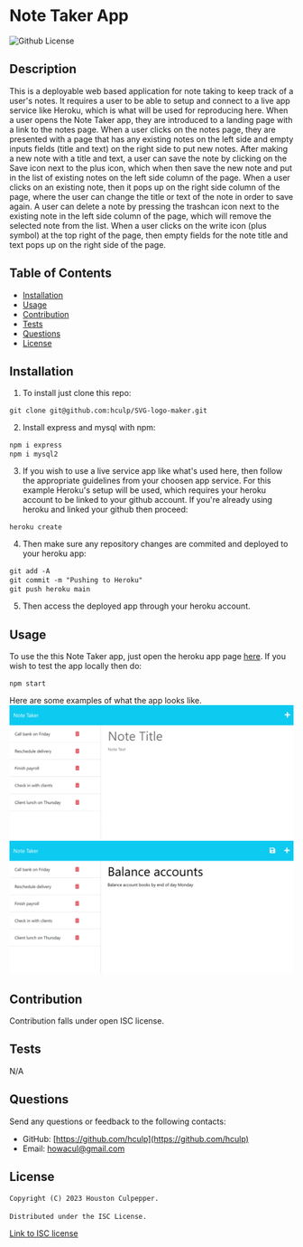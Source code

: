 # Note Taker App 
![Github License](https://img.shields.io/badge/license-ISC-brightgreen)

## Description

  This is a deployable web based application for note taking to keep track of a user's notes. It requires a user to be able to setup and connect to a live app service like Heroku, which is what will be used for reproducing here.
  When a user opens the Note Taker app, they are introduced to a landing page with a link to the notes page. When a user clicks on the notes page, they are presented with a page that has any existing notes on the left side and empty inputs fields (title and text) on the right side to put new notes. After making a new note with a title and text, a user can save the note by clicking on the Save icon next to the plus icon, which when then save the new note and put in the list of existing notes on the left side column of the page. When a user clicks on an existing note, then it pops up on the right side column of the page, where the user can change the title or text of the note in order to save again. A user can delete a note by pressing the trashcan icon next to the existing note in the left side column of the page, which will remove the selected note from the list. When a user clicks on the write icon (plus symbol) at the top right of the page, then empty fields for the note title and text pops  up on the right side of the page.
  ## Table of Contents

  * [Installation](#installation)
  * [Usage](#usage)
  * [Contribution](#contribution)
  * [Tests](#test)
  * [Questions](#questions)
  * [License](#license)

  ## Installation

  1. To install just clone this repo:
  ```
  git clone git@github.com:hculp/SVG-logo-maker.git
  ```
  2. Install express and mysql with npm:
  ```
  npm i express
  npm i mysql2
  ```
  3. If you wish to use a live service app like what's used here, then follow the appropriate guidelines from your choosen app service. For this example Heroku's setup will be used, which requires your heroku account to be linked to your github account. If you're already using heroku and linked your github then proceed:
  ```
  heroku create
  ```
  4. Then make sure any repository changes are commited and deployed to your heroku app:
  ```
  git add -A
  git commit -m "Pushing to Heroku"
  git push heroku main 
  ```
  5. Then access the deployed app through your heroku account.

  ## Usage

  To use the this Note Taker app, just open the heroku app page [here](https://note-taker-hculp.herokuapp.com/). If you wish to test the app locally then do:
  ```
  npm start
  ```
  Here are some examples of what the app looks like. 
  ![example 1](./assets/demo-01.png)
  ![example 2](./assets/demo-02.png)
  ## Contribution

  Contribution falls under open ISC license.

  ## Tests

  N/A

  ## Questions

  Send any questions or feedback to the following contacts:

  * GitHub: [https://github.com/hculp](https://github.com/hculp)
  * Email: [howacul@gmail.com](mailto:howacul@gmail.com)
  
  ## License

    Copyright (C) 2023 Houston Culpepper.     
    
    Distributed under the ISC License.
  [Link to ISC license](https://choosealicense.com/licenses/isc)